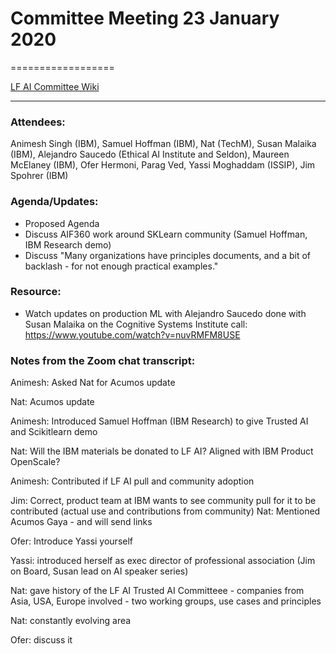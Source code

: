 # Committee Meeting 23 January 2020
==================

[LF AI Committee Wiki](https://wiki.lfai.foundation/display/DL/Trusted+AI+Committee)

------------------------------------------------------ 

### Attendees: 
Animesh Singh (IBM), Samuel Hoffman (IBM), Nat (TechM), Susan Malaika (IBM), Alejandro Saucedo (Ethical AI Institute and Seldon), Maureen McElaney (IBM), Ofer Hermoni, Parag Ved, Yassi Moghaddam (ISSIP), Jim Spohrer (IBM)

### Agenda/Updates:
* Proposed Agenda
* Discuss AIF360 work around SKLearn community (Samuel Hoffman, IBM Research demo)
* Discuss "Many organizations have principles documents, and a bit of backlash - for not enough practical examples."

### Resource:
* Watch updates on production ML with Alejandro Saucedo done with Susan Malaika on the Cognitive Systems Institute call: https://www.youtube.com/watch?v=nuvRMFM8USE

### Notes from the Zoom chat transcript:

Animesh: Asked Nat for Acumos update

Nat: Acumos update

Animesh: Introduced Samuel Hoffman (IBM Research) to give Trusted AI and Scikitlearn demo

Nat: Will the IBM materials be donated to LF AI? Aligned with IBM Product OpenScale?

Animesh: Contributed if LF AI pull and community adoption

Jim: Correct, product team at IBM wants to see community pull for it to be contributed (actual use and contributions from community)
Nat: Mentioned Acumos Gaya - and will send links

Ofer: Introduce Yassi yourself

Yassi: introduced herself as exec director of professional association (Jim on Board, Susan lead on AI speaker series)

Nat: gave history of the LF AI Trusted AI Committeee - companies from Asia, USA, Europe involved - two working groups, use cases and principles

Nat: constantly evolving area

Ofer: discuss it

